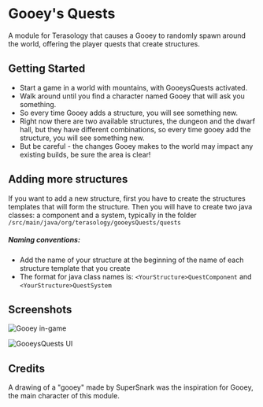 #  Gooey's Quests

A module for Terasology that causes a Gooey to randomly spawn around the world, offering the player quests that create structures.

## Getting Started

- Start a game in a world with mountains, with GooeysQuests activated.
- Walk around until you find a character named Gooey that will ask you something.
- So every time Gooey adds a structure, you will see something new.
- Right now there are two available structures, the dungeon and the dwarf hall, but they have different combinations, so every time gooey add the structure, you will see something new.
- But be careful - the changes Gooey makes to the world may impact any existing builds, be sure the area is clear!

## Adding more structures

If you want to add a new structure, first you have to create the structures templates that will form the structure. Then you will have to create two java classes: a component and a system, typically in the folder `/src/main/java/org/terasology/gooeysQuests/quests`

##### Naming conventions:
- Add the name of your structure at the beginning of the name of each structure template that you create
- The format for java class names is: `<YourStructure>QuestComponent` and `<YourStructure>QuestSystem`

## Screenshots

![Gooey in-game](https://user-images.githubusercontent.com/33598488/34733694-92fda2b6-f569-11e7-9d65-a324abc9c5f2.jpg)

![GooeysQuests UI](https://user-images.githubusercontent.com/33598488/34733696-9530241e-f569-11e7-97ad-9e973f0647b6.jpg)

## Credits

A drawing of a "gooey" made by SuperSnark was the inspiration for Gooey, the main character of this module.

